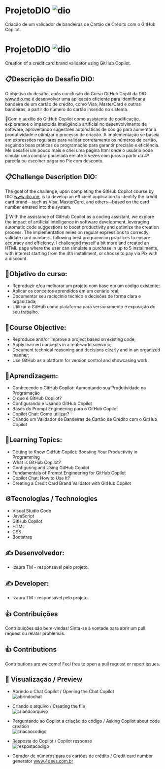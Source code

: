 # ProjetoDIO ![dio](https://github.com/user-attachments/assets/243b3699-6705-4227-8c79-11c1f499549c)
 Criação de um validador de bandeiras de Cartão de Crédito com o GitHub Copilot.
 
# ProjetoDIO ![dio](https://github.com/user-attachments/assets/243b3699-6705-4227-8c79-11c1f499549c)
Creation of a credit card brand validator using GitHub Copilot.

## 📋Descrição do Desafio DIO:
O objetivo do desafio, após conclusão do Curso GitHub Coplit da DIO www.dio.me é desenvolver uma aplicação eficiente para identificar a bandeira de um cartão de crédito, como Visa, MasterCard e outras bandeiras, a partir do número do cartão inserido no sistema. 

📝Com o auxílio do GitHub Copilot como assistente de codificação, exploramos o impacto da inteligência artificial no desenvolvimento de software, aproveitando sugestões automáticas de código para aumentar a produtividade e otimizar o processo de criação. A implementação se baseia em expressões regulares para validar corretamente os números de cartão, seguindo boas práticas de programação para garantir precisão e eficiência.
Me desafiei um pouco mais e criei uma página html onde o usuário pode simular uma compra parcelada em até 5 vezes com juros a partir da 4ª parcela ou escolher pagar no Pix com desconto.

## 📋Challenge Description DIO:
The goal of the challenge, upon completing the GitHub Copilot course by DIO www.dio.me, is to develop an efficient application to identify the credit card brand—such as Visa, MasterCard, and others—based on the card number entered into the system.

📝 With the assistance of GitHub Copilot as a coding assistant, we explore the impact of artificial intelligence in software development, leveraging automatic code suggestions to boost productivity and optimize the creation process. The implementation relies on regular expressions to correctly validate card numbers, following best programming practices to ensure accuracy and efficiency.
I challenged myself a bit more and created an HTML page where the user can simulate a purchase in up to 5 installments, with interest starting from the 4th installment, or choose to pay via Pix with a discount.

## 🎯Objetivo do curso:
- Reproduzir e/ou melhorar um projeto com base em um código existente; 
- Aplicar os conceitos aprendidos em um cenário real; 
- Documentar seu raciocínio técnico e decisões de forma clara e organizada; 
- Utilizar o GitHub como plataforma para versionamento e exposição do seu trabalho.

## 🎯Course Objective:
- Reproduce and/or improve a project based on existing code;
- Apply learned concepts in a real-world scenario;
- Document technical reasoning and decisions clearly and in an organized manner;
- Use GitHub as a platform for version control and showcasing work.

## 🧩Aprendizagem:
- Conhecendo o GitHub Copilot: Aumentando sua Produtividade na Programação
- O que é GitHub Copilot?
- Configurando e Usando GitHub Copilot
- Bases do Prompt Engineering para o GitHub Copilot
- Copilot Chat: Como utilizar?
- Criando um Validador de Bandeiras de Cartão de Crédito com o GitHub Copilot
  
## 🧩Learning Topics:
- Getting to Know GitHub Copilot: Boosting Your Productivity in Programming
- What is GitHub Copilot?
- Configuring and Using GitHub Copilot
- Fundamentals of Prompt Engineering for GitHub Copilot
- Copilot Chat: How to Use It?
- Creating a Credit Card Brand Validator with GitHub Copilot
  
## ⚙️Tecnologias / Technologies
- Visual Studio Code
- JavaScript
- GitHub Copilot
- HTML
- CSS
- Bootstrap
  
## ✍️ Desenvolvedor:
* Izaura TM - responsável pelo projeto.
## ✍️ Developer:
* Izaura TM - responsável pelo projeto.

 ## 👍 Contribuições
Contribuições são bem-vindas! Sinta-se à vontade para abrir um pull request ou relatar problemas. 

## 👍 Contributions
Contributions are welcome! Feel free to open a pull request or report issues.

## 🔣 Visualização / Preview

- Abrindo o Chat Copilot / Opening the Chat Copilot  
  ![abrindochat](https://github.com/user-attachments/assets/50e90c6c-8513-4bd6-96ef-f524aa62b78b)

- Criando o arquivo / Creating the file  
  ![criandoarquivo](https://github.com/user-attachments/assets/e715a80e-313b-4e63-951a-3647fdcc0f91)

- Perguntando ao Copilot a criação do código / Asking Copilot about code creation  
  ![criacaocodigo](https://github.com/user-attachments/assets/c75dbf7f-64ea-4399-82ed-b7ac5b4a1ece)

- Resposta do Copilot / Copilot response  
  ![respostacodigo](https://github.com/user-attachments/assets/8e76d46f-cb05-413d-97d6-b0838d11746d)


- Gerador de números para os cartões de crédito / Credit card number generator www.4devs.com.br
 
